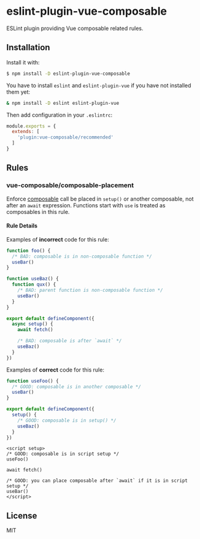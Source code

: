 # eslint-plugin-vue-composable

ESLint plugin providing Vue composable related rules.

## Installation

Install it with:

```sh
$ npm install -D eslint-plugin-vue-composable
```

You have to install `eslint` and `eslint-plugin-vue` if you have not installed them yet:

```sh
& npm install -D eslint eslint-plugin-vue
```

Then add configuration in your `.eslintrc`:

```js
module.exports = {
  extends: [
    'plugin:vue-composable/recommended'
  ]
}
```

## Rules

### vue-composable/composable-placement

Enforce [composable](https://vuejs.org/guide/reusability/composables.html) call be placed in `setup()` or another composable,
not after an `await` expression. Functions start with `use` is treated as composables in this rule.

#### Rule Details

Examples of **incorrect** code for this rule:

```js
function foo() {
  /* BAD: composable is in non-composable function */
  useBar()
}

function useBaz() {
  function qux() {
    /* BAD: parent function is non-composable function */
    useBar()
  }
}

export default defineComponent({
  async setup() {
    await fetch()

    /* BAD: composable is after `await` */
    useBaz()
  }
})
```

Examples of **correct** code for this rule:

```js
function useFoo() {
  /* GOOD: composable is in another composable */
  useBar()
}

export default defineComponent({
  setup() {
    /* GOOD: composable is in setup() */
    useBaz()
  }
})
```

```vue
<script setup>
/* GOOD: composable is in script setup */
useFoo()

await fetch()

/* GOOD: you can place composable after `await` if it is in script setup */
useBar()
</script>
```

## License

MIT